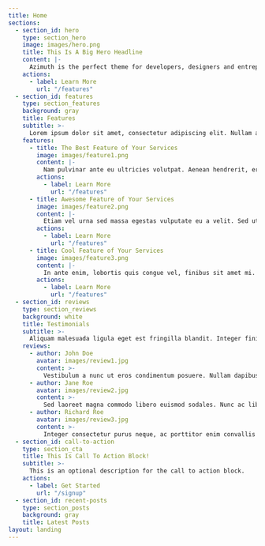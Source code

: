 ```yaml
---
title: Home
sections:
  - section_id: hero
    type: section_hero
    image: images/hero.png
    title: This Is A Big Hero Headline
    content: |-
      Azimuth is the perfect theme for developers, designers and entrepreneurs who need a sleek, modern SaaS site. 
    actions:
      - label: Learn More
        url: "/features"
  - section_id: features
    type: section_features
    background: gray
    title: Features
    subtitle: >-
      Lorem ipsum dolor sit amet, consectetur adipiscing elit. Nullam a metus quis lorem malesuada luctus.
    features:
      - title: The Best Feature of Your Services
        image: images/feature1.png
        content: |-
          Nam pulvinar ante eu ultricies volutpat. Aenean hendrerit, eros sed aliquet luctus, lorem risus volutpat dolor, nec dignissim diam neque consequat ex.
        actions:
          - label: Learn More
            url: "/features"
      - title: Awesome Feature of Your Services
        image: images/feature2.png
        content: |-
          Etiam vel urna sed massa egestas vulputate eu a velit. Sed ut nisl nec sapien interdum luctus. Cras rhoncus condimentum metus sit amet auctor.
        actions:
          - label: Learn More
            url: "/features"
      - title: Cool Feature of Your Services
        image: images/feature3.png
        content: |-
          In ante enim, lobortis quis congue vel, finibus sit amet mi. Aenean quis venenatis sem. Proin eget massa id metus eleifend maximus sit amet nec urna.
        actions:
          - label: Learn More
            url: "/features"
  - section_id: reviews
    type: section_reviews
    background: white
    title: Testimonials
    subtitle: >-
      Aliquam malesuada ligula eget est fringilla blandit. Integer finibus semper libero id sodales. 
    reviews:
      - author: John Doe
        avatar: images/review1.jpg
        content: >-
          Vestibulum a nunc ut eros condimentum posuere. Nullam dapibus quis nunc non interdum. Pellentesque tortor ligula, gravida ac commodo eu.
      - author: Jane Roe
        avatar: images/review2.jpg
        content: >-
          Sed laoreet magna commodo libero euismod sodales. Nunc ac libero convallis, interdum ligula vel, pretium diam. Integer commodo sem at dui sollicitudin, vel posuere justo laoreet.
      - author: Richard Roe
        avatar: images/review3.jpg
        content: >-
          Integer consectetur purus neque, ac porttitor enim convallis vitae. Interdum et malesuada fames ac ante ipsum primis in faucibus.
  - section_id: call-to-action
    type: section_cta
    title: This Is Call To Action Block!
    subtitle: >-
      This is an optional description for the call to action block.
    actions:
      - label: Get Started
        url: "/signup"
  - section_id: recent-posts
    type: section_posts
    background: gray
    title: Latest Posts
layout: landing
---
```

